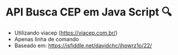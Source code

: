 # API Busca CEP em Java Script :mag:

* Utilizando viacep (https://viacep.com.br/)
* Apenas linha de comando
* Baseado em: https://jsfiddle.net/davidchc/jhpwrz1o/22/
